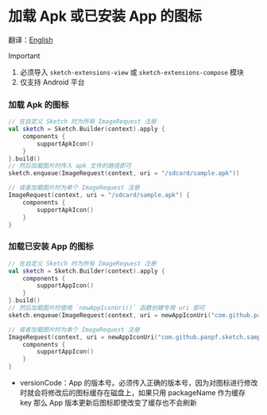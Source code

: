 # 加载 Apk 或已安装 App 的图标

翻译：[English](apk_app_icon.md)

> [!IMPORTANT]
> 1. 必须导入 `sketch-extensions-view` 或 `sketch-extensions-compose` 模块
> 2. 仅支持 Android 平台

### 加载 Apk 的图标

```kotlin
// 在自定义 Sketch 时为所有 ImageRequest 注册
val sketch = Sketch.Builder(context).apply {
    components {
        supportApkIcon()
    }
}.build()
// 然后加载图片时传入 apk 文件的路径即可
sketch.enqueue(ImageRequest(context, uri = "/sdcard/sample.apk"))

// 或者加载图片时为单个 ImageRequest 注册
ImageRequest(context, uri = "/sdcard/sample.apk") {
    components {
        supportApkIcon()
    }
}
```

### 加载已安装 App 的图标

```kotlin
// 在自定义 Sketch 时为所有 ImageRequest 注册
val sketch = Sketch.Builder(context).apply {
    components {
        supportAppIcon()
    }
}.build()
// 然后加载图片时使用 `newAppIconUri()` 函数创建专用 uri 即可
sketch.enqueue(ImageRequest(context, uri = newAppIconUri("com.github.panpf.sketch.sample", versionCode = 1)))

// 或者加载图片时为单个 ImageRequest 注册
ImageRequest(context, uri = newAppIconUri("com.github.panpf.sketch.sample", versionCode = 1)) {
    components {
        supportAppIcon()
    }
}
```

* versionCode：App 的版本号。必须传入正确的版本号，因为对图标进行修改时就会将修改后的图标缓存在磁盘上，如果只用
  packageName 作为缓存 key 那么 App 版本更新后图标即使改变了缓存也不会刷新

[comment]: <> (classs)


[ApkIconDecoder]: ../../sketch-extensions-core/src/androidMain/kotlin/com/github/panpf/sketch/decode/ApkIconDecoder.kt

[AppIconUriFetcher]: ../../sketch-extensions-core/src/androidMain/kotlin/com/github/panpf/sketch/fetch/AppIconUriFetcher.kt

[ImageRequest]: ../../sketch-core/src/commonMain/kotlin/com/github/panpf/sketch/request/ImageRequest.common.kt

[Sketch]: ../../sketch-core/src/commonMain/kotlin/com/github/panpf/sketch/Sketch.common.kt
